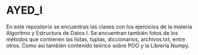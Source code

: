 # AYED_I 
En este repositorio se encuentras las clases con los ejercicios de la materia Algoritmo y Estructura de Datos I.
Se encuentran también fotos de los métodos que contienen las listas, tuplas, diccionarios, archivos.txt, entre otros. Como así también contenido teórico sobre POO y la Librería Numpy.
